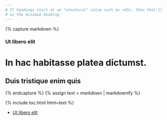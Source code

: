 ```yaml
---
# If headings start at an "unnatural" value such as <h3>, then that'll be treated
# as the minimum heading
---
```


{% capture markdown %}
### Ut libero elit

# In hac habitasse platea dictumst.

## Duis tristique enim quis
{% endcapture %}
{% assign text = markdown | markdownify %}

{% include toc.html html=text %}

<!-- /// -->

<ul>
    <li><a href="#ut-libero-elit">Ut libero elit</a></li>
</ul>
